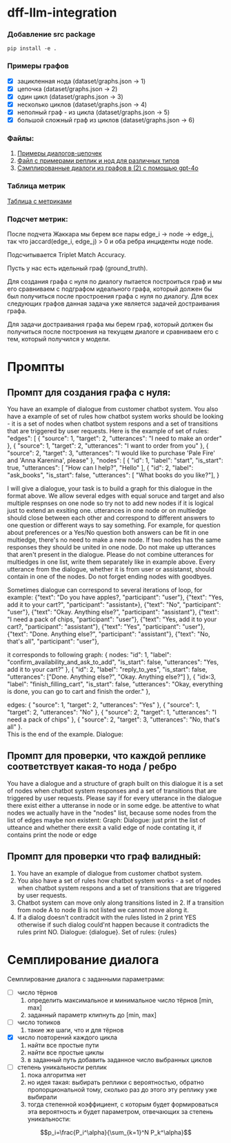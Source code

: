# dff-llm-integration
### Добавление src package
```
pip install -e .
```

### Примеры графов

  - [x]  зацикленная нода (dataset/graphs.json -> 1)
  - [x]  цепочка  (dataset/graphs.json -> 2)
  - [x]  один цикл  (dataset/graphs.json -> 3)
  - [x]  несколько циклов  (dataset/graphs.json -> 4)
  - [x]  неполный граф - из цикла (dataset/graphs.json -> 5)
  - [x]  большой сложный граф из циклов (dataset/graphs.json -> 6)

### Файлы:

1. [Примеры диалогов-цепочек](./examples_of_dialogues.json)
2. [Файл с примерами реплик и нод для различных типов](./dataset/graphs.json)
3. [Сэмплированные диалоги из графов в (2) с помощью gpt-4o](./dataset/dialogues.json)

### Таблица метрик 
[Таблица с метриками](./metrics.csv)

### Подсчет метрик:

После подчета Жаккара мы берем все пары edge_i -> node -> edge_j, так что jaccard(edge_i, edge_j) > 0 и оба ребра инциденты ноде node.

Подсчитывается Triplet Match Accuracy.

Пусть у нас есть идельный граф (ground_truth).

Для создания графа с нуля по диалогу пытается построиться граф и мы его сравниваем с подграфом идеального графа, который должен бы был получиться после простроения графа с нуля по диалогу. Для всех следующих графов данная задача уже является задачей достраивания графа.

Для задачи достраивания графа мы берем граф, который должен бы получиться после построения на текущем диалоге и сравниваем его с тем, который получился у модели.

# Промпты

## Промпт для создания графа с нуля: 

You have an example of dialogue from customer chatbot system. You also have a example of set of rules how chatbot system works should be looking - it is a set of nodes when chatbot system respons and a set of transitions that are triggered by user requests. 
Here is the example of set of rules: 
"edges": [ { "source": 1, "target": 2, "utterances": "I need to make an order" },
 { "source": 1, "target": 2, "utterances": "I want to order from you" }, 
{ "source": 2, "target": 3, "utterances": "I would like to purchase 'Pale Fire' and 'Anna Karenina', please" }, 
"nodes": [ { "id": 1, "label": "start", "is_start": true, "utterances": [ "How can I help?", "Hello" ], 
{ "id": 2, "label": "ask_books", "is_start": false, "utterances": [ "What books do you like?"], }

I will give a dialogue, your task is to build a graph for this dialogue in the format above. We allow several edges with equal soruce and target and also multiple respnses on one node so try not to add new nodes if it is logical just to extend an exsiting one. utterances in one node or on multiedge should close between each other and correspond to different answers to one question or different ways to say something.  For example, for question about preferences or a Yes/No question both answers can be fit in one multiedge, there's no need to make a new node.  If two nodes has the same responses they should be united in one node. Do not make up utterances that aren't present in the dialogue. Please do not combine utterances for multiedges in one list, write them separately like in example above. Every utterance from the dialogue, whether it is from user or assistanst, should contain in one of the nodes. Do not forget ending nodes with goodbyes. 

Sometimes dialogue can correspond to several iterations of loop, for example:
  {"text": "Do you have apples?, "participant": "user"},
        {"text": "Yes,  add it to your cart?", "participant": "assistant»},
        {"text": "No", "participant": "user"},
        {"text": "Okay. Anything else?", "participant": "assistant"},
        {"text": "I need a pack of chips, "participant": "user"},
        {"text": "Yes,  add it to your cart?, "participant": "assistant"},
        {"text": "Yes", "participant": "user"},
        {"text": "Done. Anything else?", "participant": "assistant"},
        {"text": "No, that's all", "participant": "user"},

it corresponds to following graph:
{ nodes: 
            "id": 1,
            "label": "confirm_availability_and_ask_to_add",
            "is_start": false,
            "utterances": "Yes,  add it to your cart?"
        },
        {
            "id": 2,
            "label": "reply_to_yes",
            "is_start": false,
            "utterances": ["Done. Anything else?", "Okay. Anything else?"]
        },
        {
            "id»:3,
            "label": "finish_filling_cart",
            "is_start": false,
            "utterances": "Okay, everything is done, you can go to cart and finish the order."
        },

edges:
 {
            "source": 1,
            "target": 2,
            "utterances": "Yes"
        },
        {
            "source": 1,
            "target": 2,
            "utterances": "No"
        },
        {
            "source": 2,
            "target": 1,
            "utterances": "I need a pack of chips"
        },
        {
            "source": 2,
            "target": 3,
            "utterances": "No, that's all"
        }.      
This is the end of the example. 
Dialogue: 

## Промпт для проверки, что каждой реплике соответствует какая-то нода / ребро

You have a dialogue and a structure of graph built on this dialogue it is a set of nodes when chatbot system responses and a set of transitions that are triggered by user requests. 
Please say if for every utterance in the dialogue there exist either a utteranse in node or in some edge. be attentive to what nodes we actually have in the "nodes" list, because some nodes from the list of edges maybe non existent:
Graph: 
Dialogue:
just print the list of utteance and whether there exsit a valid edge of node contating it, if contains print the node or edge

## Промпт для проверки что граф валидный:

1. You have an example of dialogue from customer chatbot system.
2. You also have a set of rules how chatbot system works - a set of nodes when chatbot system respons and a set of transitions that are triggered by user requests.
3. Chatbot system can move only along transitions listed in 2.  If a transition from node A to node B is not listed we cannot move along it.
4. If a dialog doesn't contradcit with the rules listed in 2 print YES otherwise if such dialog could'nt happen because it contradicts the rules print NO. Dialogue: {dialogue}. Set of rules: {rules}


# Семплирование диалога

Семплирование диалога с заданными параметрами:

- [ ] число тёрнов
    1. определить максимальное и минимальное число тёрнов [min, max]
    2. заданный параметр клипнуть до [min, max]
- [ ] число топиков
    1. такие же шаги, что и для тёрнов
- [x] число повторений каждого цикла
    1. найти все простые пути
    2. найти все простые циклы
    3. в заданный путь добавить заданное число выбранных циклов
- [ ] степень уникальности реплик
    1. пока алгоритма нет
    2. но идея такая: выбирать реплики с вероятностью, обратно пропорциональной тому, сколько раз до этого эту реплику уже выбирали
    3. тогда степенной коэффициент, с которым будет формироваться эта вероятность и будет параметром, отвечающих за степень уникальности:
```math
p_i=\frac{P_i^\alpha}{\sum_{k=1}^N P_k^\alpha}
```